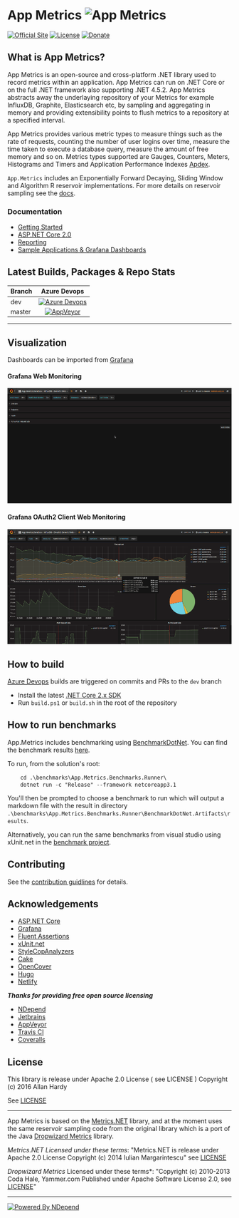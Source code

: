 # App Metrics <img src="https://www.app-metrics.io/images/logo.png" alt="App Metrics" width="50px"/> 
[![Official Site](https://img.shields.io/badge/site-appmetrics-blue.svg?style=flat-square)](https://www.app-metrics.io/getting-started/) [![License](https://img.shields.io/badge/License-Apache%202.0-blue.svg?style=flat-square)](https://opensource.org/licenses/Apache-2.0)
[![Donate](https://img.shields.io/badge/donorbox-donate-blue.svg)](https://donorbox.org/help-support-appmetrics?recurring=true) 

## What is App Metrics?

App Metrics is an open-source and cross-platform .NET library used to record metrics within an application. App Metrics can run on .NET Core or on the full .NET framework also supporting .NET 4.5.2. App Metrics abstracts away the underlaying repository of your Metrics for example InfluxDB, Graphite, Elasticsearch etc, by sampling and aggregating in memory and providing extensibility points to flush metrics to a repository at a specified interval.

App Metrics provides various metric types to measure things such as the rate of requests, counting the number of user logins over time, measure the time taken to execute a database query, measure the amount of free memory and so on. Metrics types supported are Gauges, Counters, Meters, Histograms and Timers and Application Performance Indexes [Apdex](http://apdex.org/overview.html).

`App.Metrics` includes an Exponentially Forward Decaying, Sliding Window and Algorithm R reservoir implementations. For more details on reservoir sampling see the [docs](https://www.app-metrics.io/getting-started/reservoir-sampling/).

### Documentation

- [Getting Started](https://www.app-metrics.io/getting-started/)
- [ASP.NET Core 2.0](https://www.app-metrics.io/web-monitoring/aspnet-core/)
- [Reporting](https://www.app-metrics.io/reporting/reporters/)
- [Sample Applications & Grafana Dashboards](https://www.app-metrics.io/samples/)

## Latest Builds, Packages & Repo Stats

|Branch|Azure Devops|
|------|:--------:|
|dev|[![Azure Devops](https://img.shields.io/azure-devops/build/AppMetrics/AppMetrics/3/dev.svg?style=flat-square&label=build)](https://dev.azure.com/appmetrics/AppMetrics/_build?definitionId=3)
|master|[![AppVeyor](https://img.shields.io/azure-devops/build/AppMetrics/AppMetrics/3/master.svg?style=flat-square&label=build)](https://dev.azure.com/appmetrics/AppMetrics/_build?definitionId=3)
----------

## Visualization

Dashboards can be imported from [Grafana](https://grafana.com/dashboards?search=app%20metrics)

#### Grafana Web Monitoring

![Grafana/InfluxDB Generic Web Dashboard Demo](https://github.com/AppMetrics/AppMetrics.DocFx/blob/master/images/generic_grafana_dashboard_demo.gif)


#### Grafana OAuth2 Client Web Monitoring

![Grafana/InfluxDB Generic OAuth2 Web Dashboard Demo](https://github.com/AppMetrics/AppMetrics.DocFx/blob/master/images/generic_grafana_oauth2_dashboard_demo.gif)


## How to build

[Azure Devops](https://dev.azure.com/appmetrics/AppMetrics/_build?definitionId=3) builds are triggered on commits and PRs to the `dev` branch

- Install the latest [.NET Core 2.x SDK](https://dotnet.microsoft.com/download#/current)
- Run `build.ps1` or `build.sh` in the root of the repository

## How to run benchmarks

App.Metrics includes benchmarking using [BenchmarkDotNet](https://github.com/dotnet/BenchmarkDotNet). You can find the benchmark results [here](https://github.com/alhardy/AppMetrics/tree/master/benchmarks/App.Metrics.Benchmarks.Runner/BenchmarkDotNet.Artifacts/results).

To run, from the solution's root:

```
	cd .\benchmarks\App.Metrics.Benchmarks.Runner\
	dotnet run -c "Release" --framework netcoreapp3.1
```

You'll then be prompted to choose a benchmark to run which will output a markdown file with the result in directory `.\benchmarks\App.Metrics.Benchmarks.Runner\BenchmarkDotNet.Artifacts\results`.

Alternatively, you can run the same benchmarks from visual studio using xUnit.net in the [benchmark project](https://github.com/AppMetrics/AppMetrics/tree/master/benchmarks/App.Metrics.Benchmarks).

## Contributing

See the [contribution guidlines](CONTRIBUTING.md) for details.

## Acknowledgements

* [ASP.NET Core](https://github.com/aspnet)
* [Grafana](https://grafana.com/)
* [Fluent Assertions](http://www.fluentassertions.com/)
* [xUnit.net](https://xunit.github.io/)
* [StyleCopAnalyzers](https://github.com/DotNetAnalyzers/StyleCopAnalyzers)
* [Cake](https://github.com/cake-build/cake)
* [OpenCover](https://github.com/OpenCover/opencover)
* [Hugo](https://gohugo.io/)
* [Netlify](https://www.netlify.com/)

***Thanks for providing free open source licensing***

* [NDepend](http://www.ndepend.com/) 
* [Jetbrains](https://www.jetbrains.com/dotnet/) 
* [AppVeyor](https://www.appveyor.com/)
* [Travis CI](https://travis-ci.org/)
* [Coveralls](https://coveralls.io/)

## License

This library is release under Apache 2.0 License ( see LICENSE ) Copyright (c) 2016 Allan Hardy

See [LICENSE](https://github.com/AppMetrics/AppMetrics/blob/dev/LICENSE)

----------

App Metrics is based on the [Metrics.NET](https://github.com/etishor/Metrics.NET) library, and at the moment uses the same reservoir sampling code from the original library which is a port of the Java [Dropwizard Metrics](https://github.com/dropwizard/metrics) library. 

*Metrics.NET Licensed under these terms*:
"Metrics.NET is release under Apache 2.0 License Copyright (c) 2014 Iulian Margarintescu" see [LICENSE](https://github.com/etishor/Metrics.NET/blob/master/LICENSE)

*Dropwizard Metrics* Licensed under these terms*:
"Copyright (c) 2010-2013 Coda Hale, Yammer.com Published under Apache Software License 2.0, see [LICENSE](https://github.com/dropwizard/metrics/blob/3.2-development/LICENSE)"

----------
[![Powered By NDepend](https://github.com/alhardy/AppMetrics.DocFx/blob/master/images/PoweredByNDepend.png)](http://www.ndepend.com/)
